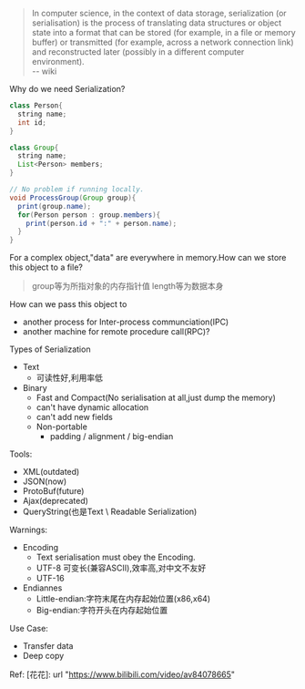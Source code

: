 >In computer science, in the context of data storage, serialization (or serialisation) is the process of translating data structures or object state into a format that can be stored (for example, in a file or memory buffer) or transmitted (for example, across a network connection link) and reconstructed later (possibly in a different computer environment).  
-- wiki

Why do we need Serialization?
```Java
class Person{
  string name;
  int id;
}

class Group{
  string name;
  List<Person> members;
}

// No problem if running locally.
void ProcessGroup(Group group){
  print(group.name);
  for(Person person : group.members){
    print(person.id + ":" + person.name);
  }
}
```
For a complex object,"data" are everywhere in memory.How can we store this object to a file?
> group等为所指对象的内存指针值
  length等为数据本身

How can we pass this object to
* another process for Inter-process communciation(IPC)
* another machine for remote procedure call(RPC)?

Types of Serialization
* Text
  * 可读性好,利用率低
* Binary
  * Fast and Compact(No serialisation at all,just dump the memory)
  * can't have dynamic allocation
  * can't add new fields
  * Non-portable
    * padding / alignment / big-endian

Tools:
* XML(outdated)
* JSON(now)
* ProtoBuf(future)
* Ajax(deprecated)
* QueryString(也是Text \ Readable Serialization)

Warnings:
* Encoding
  * Text serialisation must obey the Encoding.
  * UTF-8 可变长(兼容ASCII),效率高,对中文不友好
  * UTF-16
* Endiannes
  * Little-endian:字符末尾在内存起始位置(x86,x64)
  * Big-endian:字符开头在内存起始位置

Use Case:
* Transfer data
* Deep copy

Ref:
[花花]: url "https://www.bilibili.com/video/av84078665"
